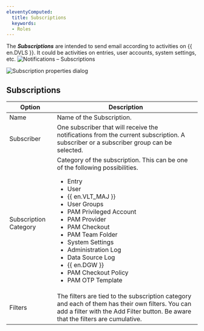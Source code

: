 ```yaml
---
eleventyComputed:
  title: Subscriptions
  keywords:
  - Roles
---
```

The ***Subscriptions*** are intended to send email according to activities on {{ en.DVLS }}. It could be activities on entries, user accounts, system settings, etc.
![Notifications – Subscriptions](https://cdnweb.devolutions.net/docs/docs_en_server_ServerOp8073.png)

![Subscription properties dialog](https://cdnweb.devolutions.net/docs/docs_en_server_ServerOp8158.png)

## Subscriptions
| Option               | Description               |
|----------------------|---------------------------|
| Name                 | Name of the Subscription. |
| Subscriber           | One subscriber that will receive the notifications from the current subscription. A subscriber or a subscriber group can be selected. |
| Subscription Category| Category of the subscription. This can be one of the following possibilities.<br><ul><li>Entry</li><li>User</li><li>{{ en.VLT_MAJ }}</li><li>User Groups</li><li>PAM Privileged Account</li><li>PAM Provider</li><li>PAM Checkout</li><li>PAM Team Folder</li><li>System Settings</li><li>Administration Log</li><li>Data Source Log</li><li>{{ en.DGW }}</li><li>PAM Checkout Policy</li><li>PAM OTP Template</li></ul> |
| Filters              | The filters are tied to the subscription category and each of them has their own filters. You can add a filter with the Add Filter button. Be aware that the filters are cumulative. |
